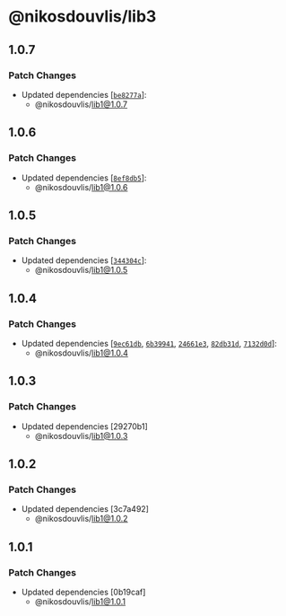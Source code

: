 # @nikosdouvlis/lib3

## 1.0.7

### Patch Changes

- Updated dependencies [[`be8277a`](https://github.com/nikosdouvlis/repo-changesets/commit/be8277af99c2819d34a322ff78557804f91395f0)]:
  - @nikosdouvlis/lib1@1.0.7

## 1.0.6

### Patch Changes

- Updated dependencies [[`8ef8db5`](https://github.com/nikosdouvlis/repo-changesets/commit/8ef8db51e7d2a9b77a78153fec61113d24b4812c)]:
  - @nikosdouvlis/lib1@1.0.6

## 1.0.5

### Patch Changes

- Updated dependencies [[`344304c`](https://github.com/nikosdouvlis/repo-changesets/commit/344304cc3c7c71d3c6fb36e72e3b03af8bde6926)]:
  - @nikosdouvlis/lib1@1.0.5

## 1.0.4

### Patch Changes

- Updated dependencies [[`9ec61db`](https://github.com/nikosdouvlis/repo-changesets/commit/9ec61db5475d41ef89de1af69f15906605acf373), [`6b39941`](https://github.com/nikosdouvlis/repo-changesets/commit/6b3994113630142f0f8795ae94fd18385f53f81d), [`24661e3`](https://github.com/nikosdouvlis/repo-changesets/commit/24661e38ab7a8def862ef302f2c4d4520b85a554), [`82db31d`](https://github.com/nikosdouvlis/repo-changesets/commit/82db31d8adf6cbcf246ecc7cefde873218cdc790), [`7132d0d`](https://github.com/nikosdouvlis/repo-changesets/commit/7132d0d7990f6d8c3df0e9e6c2df3bd718c6cbdb)]:
  - @nikosdouvlis/lib1@1.0.4

## 1.0.3

### Patch Changes

- Updated dependencies [29270b1]
  - @nikosdouvlis/lib1@1.0.3

## 1.0.2

### Patch Changes

- Updated dependencies [3c7a492]
  - @nikosdouvlis/lib1@1.0.2

## 1.0.1

### Patch Changes

- Updated dependencies [0b19caf]
  - @nikosdouvlis/lib1@1.0.1
